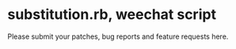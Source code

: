# substitution.rb, weechat script
Please submit your patches, bug reports and feature requests here.

